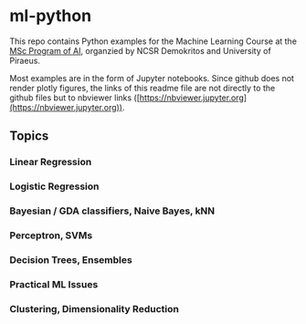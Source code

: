# ml-python
This repo contains Python examples for the Machine Learning Course at the [MSc Program of AI](http://msc-ai.iit.demokritos.gr), organzied by NCSR Demokritos and University of Piraeus. 

Most examples are in the form of Jupyter notebooks. Since github does not render plotly figures, the links of this readme file are not directly to the github files but to nbviewer links ([https://nbviewer.jupyter.org](https://nbviewer.jupyter.org)). 

## Topics

### Linear Regression

### Logistic Regression

### Bayesian / GDA classifiers, Naive Bayes, kNN

### Perceptron, SVMs

### Decision Trees, Ensembles

### Practical ML Issues

### Clustering, Dimensionality Reduction
